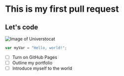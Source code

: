 # This is my first pull request

## Let's code

![Image of Universtocat](https://octodex.github.com/images/universetocat.png)

``` javascript
var myVar = "Hello, world!";
```
- [ ] Turn on GitHub Pages
- [ ] Outline my portfolio
- [ ] Introduce myself to the world
